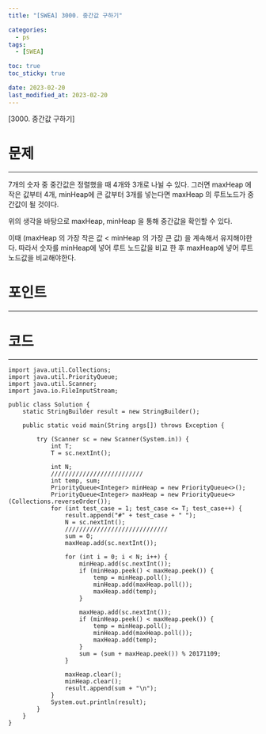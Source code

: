 ```yaml
---
title: "[SWEA] 3000. 중간값 구하기"

categories:
  - ps
tags:
  - [SWEA]

toc: true
toc_sticky: true

date: 2023-02-20
last_modified_at: 2023-02-20
---
```


[3000. 중간값 구하기]

# 문제

---

7개의 숫자 중 중간값은 정렬했을 때 4개와 3개로 나뉠 수 있다.
그러면 maxHeap 에 작은 값부터 4개, minHeap에 큰 값부터 3개를 넣는다면 maxHeap 의 루트노드가 중간값이 될 것이다.

위의 생각을 바탕으로 maxHeap, minHeap 을 통해 중간값을 확인할 수 있다.

이때 (maxHeap 의 가장 작은 값 < minHeap 의 가장 큰 값) 을 계속해서 유지해야한다. 따라서 숫자를 minHeap에 넣어 루트 노드값을 비교 한 후 maxHeap에 넣어 루트 노드값을 비교해야한다.

# 포인트

---

# 코드

---

```
import java.util.Collections;
import java.util.PriorityQueue;
import java.util.Scanner;
import java.io.FileInputStream;

public class Solution {
    static StringBuilder result = new StringBuilder();

    public static void main(String args[]) throws Exception {

        try (Scanner sc = new Scanner(System.in)) {
            int T;
            T = sc.nextInt();

            int N;
            //////////////////////////
            int temp, sum;
            PriorityQueue<Integer> minHeap = new PriorityQueue<>();
            PriorityQueue<Integer> maxHeap = new PriorityQueue<>(Collections.reverseOrder());
            for (int test_case = 1; test_case <= T; test_case++) {
                result.append("#" + test_case + " ");
                N = sc.nextInt();
                /////////////////////////////
                sum = 0;
                maxHeap.add(sc.nextInt());

                for (int i = 0; i < N; i++) {
                    minHeap.add(sc.nextInt());
                    if (minHeap.peek() < maxHeap.peek()) {
                        temp = minHeap.poll();
                        minHeap.add(maxHeap.poll());
                        maxHeap.add(temp);
                    }

                    maxHeap.add(sc.nextInt());
                    if (minHeap.peek() < maxHeap.peek()) {
                        temp = minHeap.poll();
                        minHeap.add(maxHeap.poll());
                        maxHeap.add(temp);
                    }
                    sum = (sum + maxHeap.peek()) % 20171109;
                }

                maxHeap.clear();
                minHeap.clear();
                result.append(sum + "\n");
            }
            System.out.println(result);
        }
    }
}
```
